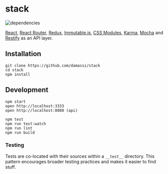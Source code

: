 # stack

![dependencies](https://david-dm.org/damassi/stack.svg)

[React](https://facebook.github.io/react/), [React Router](https://github.com/rackt/react-router), [Redux](https://github.com/rackt/redux), [Immutable.js](https://facebook.github.io/immutable-js/), [CSS Modules](https://github.com/css-modules/css-modules), [Karma](http://karma-runner.github.io/0.13/index.html), [Mocha](https://mochajs.org/) and [Restify](https://github.com/restify/node-restify) as an API layer.

## Installation
```
git clone https://github.com/damassi/stack
cd stack
npm install
```

## Development

```
npm start
open http://localhost:3333
open http://localhost:8080 (api)

npm test
npm run test:watch
npm run lint
npm run build

```

### Testing
Tests are co-located with their sources within a `__test__` directory. This pattern encourages broader testing practices and makes it easier to find stuff.

